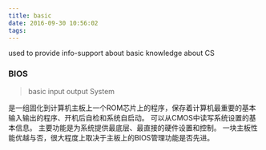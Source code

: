 ```yaml
---
title: basic
date: 2016-09-30 10:56:02
tags:
---
```

used to provide info-support about basic knowledge about CS
### BIOS
> basic input output System

是一组固化到计算机主板上一个ROM芯片上的程序，保存着计算机最重要的基本输入输出的程序、开机后自检和系统自启动。
可以从CMOS中读写系统设置的基本信息。
主要功能是为系统提供最底层、最直接的硬件设置和控制。
一块主板性能优越与否，很大程度上取决于主板上的BIOS管理功能是否先进。
